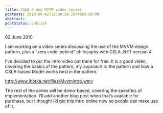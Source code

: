```yaml
---
title: CSLA 4 and MVVM video series
postDate: 2010-06-02T13:36:58.3574803-05:00
abstract: 
postStatus: publish
---
```

02 June 2010

I am working on a video series discussing the use of the MVVM design pattern, plus a “zero code-behind” philosophy with CSLA .NET version 4.

I’ve decided to put the intro video out there for free. It is a good video, covering the basics of the pattern, my approach to the pattern and how a CSLA-based Model works best in the pattern.

http://www.lhotka.net/files/MvvmIntro.wmv

The rest of the series will be demo-based, covering the specifics of implementation. I’ll add another blog post when that’s available for purchase, but I thought I’d get this intro online now so people can make use of it.

